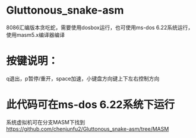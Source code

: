 # Gluttonous_snake-asm
8086汇编版本贪吃蛇，需要使用dosbox运行，也可使用ms-dos 6.22系统运行，使用masm5.x编译器编译

# 按键说明：
q退出，p暂停/重开，space加速，小键盘方向键上下左右控制方向

# 此代码可在ms-dos 6.22系统下运行
系统虚拟机可在分支MASM下找到
https://github.com/chenjunfu2/Gluttonous_snake-asm/tree/MASM
